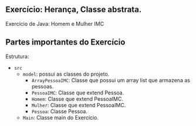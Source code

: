 ## Exercício: Herança, Classe abstrata.

Exercício de Java: Homem e Mulher IMC

## Partes importantes do Exercício

Estrutura:

- `src`
  - `model`: possui as classes do projeto.
    - `ArrayPessoaIMC`: Classe que possui um array list que armazena as pessoas.
    - `PessoaIMC`: Classe que extend Pessoa.
    - `Homem`: Classe que extend PessoaIMC.
    - `Mulher`: Classe que extend PessoaIMC.
    - `Pessoa`: Classe Pessoa.
  - `Main`: Classe main do Exercício.


